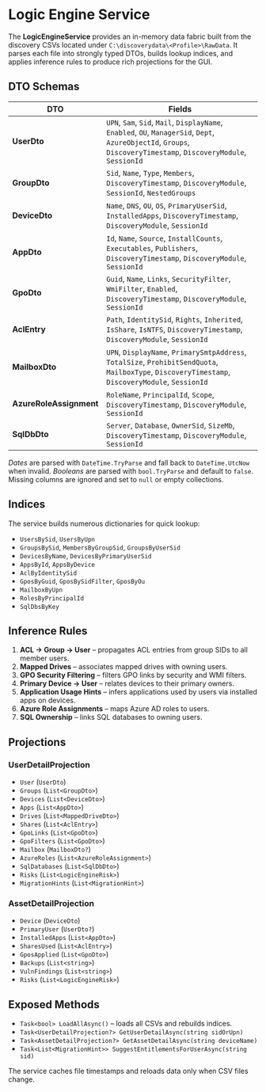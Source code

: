 # Logic Engine Service

The **LogicEngineService** provides an in-memory data fabric built from the discovery CSVs located under `C:\discoverydata\<Profile>\RawData`.  It parses each file into strongly typed DTOs, builds lookup indices, and applies inference rules to produce rich projections for the GUI.

## DTO Schemas

| DTO | Fields |
| --- | ------ |
| **UserDto** | `UPN`, `Sam`, `Sid`, `Mail`, `DisplayName`, `Enabled`, `OU`, `ManagerSid`, `Dept`, `AzureObjectId`, `Groups`, `DiscoveryTimestamp`, `DiscoveryModule`, `SessionId` |
| **GroupDto** | `Sid`, `Name`, `Type`, `Members`, `DiscoveryTimestamp`, `DiscoveryModule`, `SessionId`, `NestedGroups` |
| **DeviceDto** | `Name`, `DNS`, `OU`, `OS`, `PrimaryUserSid`, `InstalledApps`, `DiscoveryTimestamp`, `DiscoveryModule`, `SessionId` |
| **AppDto** | `Id`, `Name`, `Source`, `InstallCounts`, `Executables`, `Publishers`, `DiscoveryTimestamp`, `DiscoveryModule`, `SessionId` |
| **GpoDto** | `Guid`, `Name`, `Links`, `SecurityFilter`, `WmiFilter`, `Enabled`, `DiscoveryTimestamp`, `DiscoveryModule`, `SessionId` |
| **AclEntry** | `Path`, `IdentitySid`, `Rights`, `Inherited`, `IsShare`, `IsNTFS`, `DiscoveryTimestamp`, `DiscoveryModule`, `SessionId` |
| **MailboxDto** | `UPN`, `DisplayName`, `PrimarySmtpAddress`, `TotalSize`, `ProhibitSendQuota`, `MailboxType`, `DiscoveryTimestamp`, `DiscoveryModule`, `SessionId` |
| **AzureRoleAssignment** | `RoleName`, `PrincipalId`, `Scope`, `DiscoveryTimestamp`, `DiscoveryModule`, `SessionId` |
| **SqlDbDto** | `Server`, `Database`, `OwnerSid`, `SizeMb`, `DiscoveryTimestamp`, `DiscoveryModule`, `SessionId` |

*Dates* are parsed with `DateTime.TryParse` and fall back to `DateTime.UtcNow` when invalid.  *Booleans* are parsed with `bool.TryParse` and default to `false`.  Missing columns are ignored and set to `null` or empty collections.

## Indices

The service builds numerous dictionaries for quick lookup:

- `UsersBySid`, `UsersByUpn`
- `GroupsBySid`, `MembersByGroupSid`, `GroupsByUserSid`
- `DevicesByName`, `DevicesByPrimaryUserSid`
- `AppsById`, `AppsByDevice`
- `AclByIdentitySid`
- `GposByGuid`, `GposBySidFilter`, `GposByOu`
- `MailboxByUpn`
- `RolesByPrincipalId`
- `SqlDbsByKey`

## Inference Rules

1. **ACL → Group → User** – propagates ACL entries from group SIDs to all member users.
2. **Mapped Drives** – associates mapped drives with owning users.
3. **GPO Security Filtering** – filters GPO links by security and WMI filters.
4. **Primary Device → User** – relates devices to their primary owners.
5. **Application Usage Hints** – infers applications used by users via installed apps on devices.
6. **Azure Role Assignments** – maps Azure AD roles to users.
7. **SQL Ownership** – links SQL databases to owning users.

## Projections

### UserDetailProjection
- `User` (`UserDto`)
- `Groups` (`List<GroupDto>`)
- `Devices` (`List<DeviceDto>`)
- `Apps` (`List<AppDto>`)
- `Drives` (`List<MappedDriveDto>`)
- `Shares` (`List<AclEntry>`)
- `GpoLinks` (`List<GpoDto>`)
- `GpoFilters` (`List<GpoDto>`)
- `Mailbox` (`MailboxDto?`)
- `AzureRoles` (`List<AzureRoleAssignment>`)
- `SqlDatabases` (`List<SqlDbDto>`)
- `Risks` (`List<LogicEngineRisk>`)
- `MigrationHints` (`List<MigrationHint>`)

### AssetDetailProjection
- `Device` (`DeviceDto`)
- `PrimaryUser` (`UserDto?`)
- `InstalledApps` (`List<AppDto>`)
- `SharesUsed` (`List<AclEntry>`)
- `GposApplied` (`List<GpoDto>`)
- `Backups` (`List<string>`)
- `VulnFindings` (`List<string>`)
- `Risks` (`List<LogicEngineRisk>`)

## Exposed Methods

- `Task<bool> LoadAllAsync()` – loads all CSVs and rebuilds indices.
- `Task<UserDetailProjection?> GetUserDetailAsync(string sidOrUpn)`
- `Task<AssetDetailProjection?> GetAssetDetailAsync(string deviceName)`
- `Task<List<MigrationHint>> SuggestEntitlementsForUserAsync(string sid)`

The service caches file timestamps and reloads data only when CSV files change.
